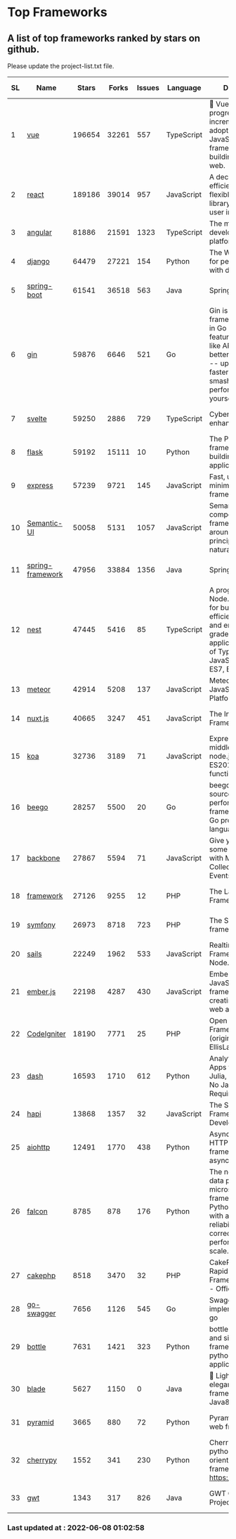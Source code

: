 # Top Frameworks
## A list of top frameworks ranked by stars on github.  
Please update the project-list.txt file.

| SL| Name  | Stars| Forks| Issues | Language | Description | Last Commit |
| --| ------| -----| ---- | ------ | -------- | ----------- | ----------- |
| 1 | [vue](https://github.com/vuejs/vue) | 196654 | 32261 | 557 | TypeScript | 🖖 Vue.js is a progressive, incrementally-adoptable JavaScript framework for building UI on the web. | 2022-06-06 07:34:55 |
| 2 | [react](https://github.com/facebook/react) | 189186 | 39014 | 957 | JavaScript | A declarative, efficient, and flexible JavaScript library for building user interfaces. | 2022-06-08 00:04:02 |
| 3 | [angular](https://github.com/angular/angular) | 81886 | 21591 | 1323 | TypeScript | The modern web developer’s platform | 2022-06-07 17:43:38 |
| 4 | [django](https://github.com/django/django) | 64479 | 27221 | 154 | Python | The Web framework for perfectionists with deadlines. | 2022-06-03 19:37:29 |
| 5 | [spring-boot](https://github.com/spring-projects/spring-boot) | 61541 | 36518 | 563 | Java | Spring Boot | 2022-06-07 18:02:06 |
| 6 | [gin](https://github.com/gin-gonic/gin) | 59876 | 6646 | 521 | Go | Gin is a HTTP web framework written in Go (Golang). It features a Martini-like API with much better performance -- up to 40 times faster. If you need smashing performance, get yourself some Gin. | 2022-06-06 23:55:03 |
| 7 | [svelte](https://github.com/sveltejs/svelte) | 59250 | 2886 | 729 | TypeScript | Cybernetically enhanced web apps | 2022-06-03 14:11:27 |
| 8 | [flask](https://github.com/pallets/flask) | 59192 | 15111 | 10 | Python | The Python micro framework for building web applications. | 2022-06-06 22:52:48 |
| 9 | [express](https://github.com/expressjs/express) | 57239 | 9721 | 145 | JavaScript | Fast, unopinionated, minimalist web framework for node. | 2022-05-20 15:57:37 |
| 10 | [Semantic-UI](https://github.com/Semantic-Org/Semantic-UI) | 50058 | 5131 | 1057 | JavaScript | Semantic is a UI component framework based around useful principles from natural language. | 2018-10-21 20:59:02 |
| 11 | [spring-framework](https://github.com/spring-projects/spring-framework) | 47956 | 33884 | 1356 | Java | Spring Framework | 2022-06-07 23:53:28 |
| 12 | [nest](https://github.com/nestjs/nest) | 47445 | 5416 | 85 | TypeScript | A progressive Node.js framework for building efficient, scalable, and enterprise-grade server-side applications on top of TypeScript & JavaScript (ES6, ES7, ES8) 🚀 | 2022-06-04 19:22:34 |
| 13 | [meteor](https://github.com/meteor/meteor) | 42914 | 5208 | 137 | JavaScript | Meteor, the JavaScript App Platform | 2022-06-02 18:36:27 |
| 14 | [nuxt.js](https://github.com/nuxt/nuxt.js) | 40665 | 3247 | 451 | JavaScript | The Intuitive Vue(2) Framework | 2022-05-24 07:59:47 |
| 15 | [koa](https://github.com/koajs/koa) | 32736 | 3189 | 71 | JavaScript | Expressive middleware for node.js using ES2017 async functions | 2022-04-06 16:09:57 |
| 16 | [beego](https://github.com/beego/beego) | 28257 | 5500 | 20 | Go | beego is an open-source, high-performance web framework for the Go programming language. | 2022-05-30 15:20:55 |
| 17 | [backbone](https://github.com/jashkenas/backbone) | 27867 | 5594 | 71 | JavaScript | Give your JS App some Backbone with Models, Views, Collections, and Events | 2022-04-26 12:19:45 |
| 18 | [framework](https://github.com/laravel/framework) | 27126 | 9255 | 12 | PHP | The Laravel Framework. | 2022-06-07 19:28:00 |
| 19 | [symfony](https://github.com/symfony/symfony) | 26973 | 8718 | 723 | PHP | The Symfony PHP framework | 2022-06-07 23:03:10 |
| 20 | [sails](https://github.com/balderdashy/sails) | 22249 | 1962 | 533 | JavaScript | Realtime MVC Framework for Node.js | 2022-05-27 21:40:10 |
| 21 | [ember.js](https://github.com/emberjs/ember.js) | 22198 | 4287 | 430 | JavaScript | Ember.js - A JavaScript framework for creating ambitious web applications | 2022-06-06 21:57:32 |
| 22 | [CodeIgniter](https://github.com/bcit-ci/CodeIgniter) | 18190 | 7771 | 25 | PHP | Open Source PHP Framework (originally from EllisLab) | 2022-03-03 13:29:55 |
| 23 | [dash](https://github.com/plotly/dash) | 16593 | 1710 | 612 | Python | Analytical Web Apps for Python, R, Julia, and Jupyter. No JavaScript Required. | 2022-06-07 13:42:22 |
| 24 | [hapi](https://github.com/hapijs/hapi) | 13868 | 1357 | 32 | JavaScript | The Simple, Secure Framework Developers Trust | 2022-04-29 14:13:00 |
| 25 | [aiohttp](https://github.com/aio-libs/aiohttp) | 12491 | 1770 | 438 | Python | Asynchronous HTTP client/server framework for asyncio and Python | 2022-06-07 10:39:30 |
| 26 | [falcon](https://github.com/falconry/falcon) | 8785 | 878 | 176 | Python | The no-magic web data plane API and microservices framework for Python developers, with a focus on reliability, correctness, and performance at scale. | 2022-06-01 18:06:26 |
| 27 | [cakephp](https://github.com/cakephp/cakephp) | 8518 | 3470 | 32 | PHP | CakePHP: The Rapid Development Framework for PHP - Official Repository | 2022-06-07 14:00:05 |
| 28 | [go-swagger](https://github.com/go-swagger/go-swagger) | 7656 | 1126 | 545 | Go | Swagger 2.0 implementation for go | 2022-05-23 16:28:48 |
| 29 | [bottle](https://github.com/bottlepy/bottle) | 7631 | 1421 | 323 | Python | bottle.py is a fast and simple micro-framework for python web-applications. | 2022-03-01 21:05:57 |
| 30 | [blade](https://github.com/lets-blade/blade) | 5627 | 1150 | 0 | Java | :rocket: Lightning fast and elegant mvc framework for Java8 | 2022-05-10 12:38:06 |
| 31 | [pyramid](https://github.com/Pylons/pyramid) | 3665 | 880 | 72 | Python | Pyramid - A Python web framework | 2022-03-13 22:49:13 |
| 32 | [cherrypy](https://github.com/cherrypy/cherrypy) | 1552 | 341 | 230 | Python | CherryPy is a pythonic, object-oriented HTTP framework.      https://cherrypy.dev | 2022-03-13 22:31:07 |
| 33 | [gwt](https://github.com/gwtproject/gwt) | 1343 | 317 | 826 | Java | GWT Open Source Project | 2022-05-05 14:30:51 |

### Last updated at : 2022-06-08 01:02:58
